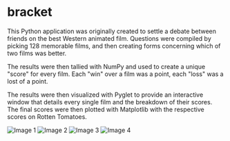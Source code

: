 # bracket

This Python application was originally created to settle a debate between friends on the best Western animated film.
Questions were compiled by picking 128 memorable films, and then creating forms concerning which of two films was better.

The results were then tallied with NumPy and used to create a unique "score" for every film.
Each "win" over a film was a point, each "loss" was a lost of a point.

The results were then visualized with Pyglet to provide an interactive window that details every single film and the breakdown of their scores.
The final scores were then plotted with Matplotlib with the respective scores on Rotten Tomatoes.

![Image 1](https://www.ocf.berkeley.edu/~branchan/images/bracket-1.png)
![Image 2](https://www.ocf.berkeley.edu/~branchan/images/bracket-2.png)
![Image 3](https://www.ocf.berkeley.edu/~branchan/images/bracket-3.png)
![Image 4](https://www.ocf.berkeley.edu/~branchan/images/bracket-4.png)
